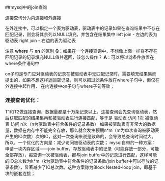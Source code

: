 ##mysql中的join查询

连接查询分为内连接和外连接

在外连接中，可以指定一个表为驱动表，驱动表中的记录如果在查询结果中不存在匹配记录，则会将其余列以NULL填充，并包含在结果集中
left join - 左边的表为驱动表
right join - 右边的表为驱动表

注意 **where** 与 **on** 的区别
**Q**：如果在一个连接查询中，不想像上面一样将不存在匹配记录的记录填充NULL值并返回，该怎么操作？
**A**：可以将过滤条件放置在where条件语句中

on子句是专门应对驱动表的记录在被驱动表中无匹配记录时，需要填充结果集而提出的，如果不想这样返回空记录，则可以把过滤条件放在where子句中，但仅在外连接中起作用，
在内连接中on子句与where子句等效；

### 连接查询优化：
T1和T2做连接查询，数据量都是十万条记录以上，连接查询会先查询驱动表，然后获取匹配的结果集再和被驱动表进行连接匹配，等于是
驱动表 访问 1次
被驱动表 访问 n次（n为驱动表中符合条件的记录条数）
如果被驱动表有非常大的数据量，数据在内存中不能完全存放，那么就会发生预期n$*$m（m为单次查询被驱动表产生的IO次数）次的IO，这对一次查询来说是致命的，会导致总查询时间过大。所以，一个优化的方向是：减少访问被驱动表的次数；
mysql自带的一种方案：申请一块内存区域——join buffer，存放驱动表中的记录（可能存放一部分，可能全部存放），每查询一次被驱动表，都与join buffer中的记录进行匹配，这样可能的IO总次数为k$*$m（k为驱动表中符合条件的记录条数/join buffer中可以存放的记录条数），显著减少了IO总次数。这种方案称为Block Nested-loop join，即基于块的嵌套连接；